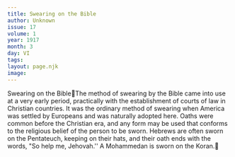 ```yaml
---
title: Swearing on the Bible
author: Unknown
issue: 17
volume: 1
year: 1917
month: 3
day: VI
tags:
layout: page.njk
image:
---
```

Swearing on the BibleThe method of swearing by the Bible came into use at a very early period, practically with the establishment of courts of law in Christian countries. It was the ordinary method of swearing when America was settled by Europeans and was naturally adopted here. Oaths were common before the Christian era, and any form may be used that conforms to the religious belief of the person to be sworn. Hebrews are often sworn on the Pentateuch, keeping on their hats, and their oath ends with the words, "So help me, Jehovah.'' A Mohammedan is sworn on the Koran.
